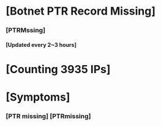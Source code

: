 # [Botnet PTR Record Missing]
### [PTRMssing]
#### [Updated every 2~3 hours]

# [Counting 3935 IPs]

# [Symptoms] 
###   [PTR missing] [PTRmissing]
